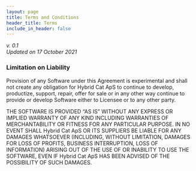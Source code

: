 ```yaml
---
layout: page
title: Terms and Conditions
header_title: Terms
include_in_header: false
---
```


_v. 0.1_
<br>
_Updated on 17 October 2021_

### Limitation on Liability

Provision of any Software under this Agreement is experimental and shall not create any obligation for Hybrid Cat ApS to continue to develop, productize, support, repair, offer for sale or in any other way continue to provide or develop Software either to Licensee or to any other party. 

THE SOFTWARE IS PROVIDED “AS IS” WITHOUT ANY EXPRESS OR IMPLIED WARRANTY OF ANY KIND INCLUDING WARRANTIES OF MERCHANTABILITY OR FITNESS FOR ANY PARTICULAR PURPOSE. IN NO EVENT SHALL Hybrid Cat ApS OR ITS SUPPLIERS BE LIABLE FOR ANY DAMAGES WHATSOEVER (INCLUDING, WITHOUT LIMITATION, DAMAGES FOR LOSS OF PROFITS, BUSINESS INTERRUPTION, LOSS OF INFORMATION) ARISING OUT OF THE USE OF OR INABILITY TO USE THE SOFTWARE, EVEN IF Hybrid Cat ApS HAS BEEN ADVISED OF THE POSSIBILITY OF SUCH DAMAGES.

